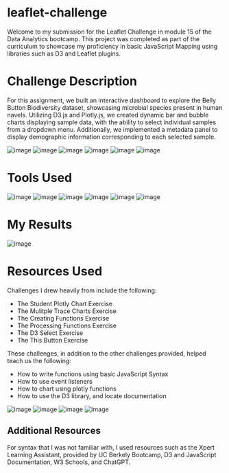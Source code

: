 # leaflet-challenge


Welcome to my submission for the Leaflet Challenge in module 15 of the Data Analytics bootcamp. This project was completed as part of the curriculum to showcase my proficiency in basic JavaScript Mapping using libraries such as D3 and Leaflet plugins.


# Challenge Description

For this assignment, we built an interactive dashboard to explore the Belly Button Biodiversity dataset, showcasing microbial species present in human navels. Utilizing D3.js and Plotly.js, we created dynamic bar and bubble charts displaying sample data, with the ability to select individual samples from a dropdown menu. Additionally, we implemented a metadata panel to display demographic information corresponding to each selected sample.

![image](https://github.com/erinengle2024/leaflet-challenge/assets/158017994/e1b2fab4-fe02-45bf-aa17-51c7fbc86b97)
![image](https://github.com/erinengle2024/leaflet-challenge/assets/158017994/3dfbe92d-4003-468b-9503-b7ba514e76be)
![image](https://github.com/erinengle2024/leaflet-challenge/assets/158017994/ca73b63b-65c8-4245-81d4-c9dd034141f0)
![image](https://github.com/erinengle2024/leaflet-challenge/assets/158017994/43c27ba4-412c-4caf-8788-db9e003119b1)
![image](https://github.com/erinengle2024/leaflet-challenge/assets/158017994/4d48a2f2-252e-43dd-8a41-914319b5b54b)
![image](https://github.com/erinengle2024/leaflet-challenge/assets/158017994/8b31df39-c17d-48dd-8c40-728cd5066adf)










# Tools Used

![image](https://github.com/erinengle2024/python-challenge/assets/158017994/af2a5777-dbe6-4ba7-9bc5-70c93b2354da)
![image](https://github.com/erinengle2024/web-scraping-challenge/assets/158017994/afb2a124-27eb-4ddb-ad3a-2694b645c7f1)
![image](https://github.com/erinengle2024/web-scraping-challenge/assets/158017994/51f91ce4-e15e-4707-969b-81a9bbf1f83c)
![image](https://github.com/erinengle2024/belly-button-challenge/assets/158017994/263f63e5-9aae-413c-89f9-1efc8b1a5870)
![image](https://github.com/erinengle2024/belly-button-challenge/assets/158017994/622df4d9-be9b-45a0-acd8-6e1cff1dd25d)
![image](https://github.com/erinengle2024/leaflet-challenge/assets/158017994/1c0bb095-602c-42ba-af02-5c142125ca1c)





  
  # My Results
![image](https://github.com/erinengle2024/belly-button-challenge/assets/158017994/df8bb8b8-30f9-4386-a623-ec7602c95604)


# Resources Used

Challenges I drew heavily from include the following:
 - The Student Plotly Chart Exercise
 - The Mulitple Trace Charts Exercise
 - The Creating Functions Exercise
 - The Processing Functions Exercise
 - The D3 Select Exercise
 - The This Button Exercise



These challenges, in addition to the other challenges provided, helped teach us the following:
- How to write functions using basic JavaScript Syntax
- How to use event listeners
- How to chart using plotly functions
- How to use the D3 library, and locate documentation

![image](https://github.com/erinengle2024/belly-button-challenge/assets/158017994/d6b28bc3-450a-40b6-a96c-8e2d50ea1dd5)
![image](https://github.com/erinengle2024/belly-button-challenge/assets/158017994/bb35a291-7f41-4d55-a288-48126ecf1a29)
![image](https://github.com/erinengle2024/belly-button-challenge/assets/158017994/ad1be753-67a1-48e3-8fb0-59301b0977f3)
![image](https://github.com/erinengle2024/belly-button-challenge/assets/158017994/cbaf8282-c506-4a4c-a7e1-15ee9677341a)




 ## Additional Resources
For syntax that I was not familiar with, I used resources such as the Xpert Learning Assistant, provided by UC Berkely Bootcamp, D3 and JavaScript Documentation, W3 Schools, and ChatGPT.  
